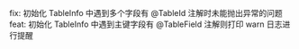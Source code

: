 fix: 初始化 TableInfo 中遇到多个字段有 @TableId 注解时未能抛出异常的问题
feat: 初始化 TableInfo 中遇到主键字段有 @TableField 注解则打印 warn 日志进行提醒
